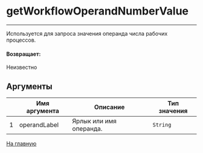 # getWorkflowOperandNumberValue

---

Используется для запроса значения операнда числа рабочих процессов.

#### Возвращает:

Неизвестно

## Аргументы

|  | Имя аргумента | Описание | Тип значения |
| --- | --- | --- | --- |
| 1 | operandLabel | Ярлык или имя операнда. | `String` |



[На главную](./)